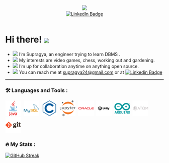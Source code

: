 <div id="header" align="center">
  <img src="https://media.giphy.com/media/qgQUggAC3Pfv687qPC/giphy.gif" width="300"/>
</div>

<div id="https://www.linkedin.com/in/supragya24/" align="center">
  <a href="https://www.linkedin.com/in/supragya24/">
    <img src="https://img.shields.io/badge/LinkedIn-blue?style=for-the-badge&logo=linkedin&logoColor=white" alt="LinkedIn Badge"/>
  </a>
</div>

<img src="https://komarev.com/ghpvc/?username=SupragyaVS&style=flat-square&color=blue" align="center" alt=""/>

<h1>
  Hi there!
  <img src="https://media.giphy.com/media/hvRJCLFzcasrR4ia7z/giphy.gif" width="30px" align="center"/>
</h1>

- <img src="https://media.giphy.com/media/WUlplcMpOCEmTGBtBW/giphy.gif" width="25"> I’m Supragya, an engineer trying to learn DBMS .
- <img src="https://media.giphy.com/media/2vB2oTE8eYuV2Ze4ZU/giphy.gif" width="25"> My interests are video games, chess, working out and gardening. 
- <img src="https://media.giphy.com/media/3rgXBrLlRs4ZlpnVDO/giphy.gif" width="25"> I’m up for collaboration anytime on anything open source.
- <img src="https://media.giphy.com/media/nv6bOexvEyVV50U4Qz/giphy.gif" width="25"> You can reach me at supragya24@gmail.com or at  [![Linkedin Badge](https://img.shields.io/badge/-LinkedIn-blue?style=flat&logo=Linkedin&logoColor=white)](https://www.linkedin.com/in/supragya24/)

---

### :hammer_and_wrench: Languages and Tools :
<div>
  <img src="https://github.com/devicons/devicon/blob/master/icons/java/java-original-wordmark.svg" title="Java" alt="Java" width="50" height="50"/>&nbsp;
  <img src="https://github.com/devicons/devicon/blob/master/icons/mysql/mysql-original-wordmark.svg" title="MySQL"  alt="MySQL" width="50" height="50"/>&nbsp;
  <img src="https://github.com/devicons/devicon/blob/master/icons/c/c-line.svg" title="C" alt="C" width="50" height="50"/>&nbsp;
  <img src="https://github.com/devicons/devicon/blob/master/icons/jupyter/jupyter-original-wordmark.svg" title="Jupyter" alt="Jupyter" width="50" height="50"/>&nbsp;
  <img src="https://github.com/devicons/devicon/blob/master/icons/oracle/oracle-original.svg" title="Oracle" alt="Oracle" width="50" height="50"/>&nbsp;
  <img src="https://github.com/devicons/devicon/blob/master/icons/unity/unity-original-wordmark.svg" title="Unity" alt="Unity" width="50" height="50"/>&nbsp;
  <img src="https://github.com/devicons/devicon/blob/master/icons/arduino/arduino-original-wordmark.svg" title="Arduino" alt="Arduino" width="50" height="50"/>&nbsp;
  <img src="https://github.com/devicons/devicon/blob/master/icons/atom/atom-original-wordmark.svg" title="Atom" alt="Atom" width="50" height="50"/>&nbsp;
  <img src="https://github.com/devicons/devicon/blob/master/icons/git/git-original-wordmark.svg" title="Git" **alt="Git" width="50" height="50"/>
</div>

### :fire: My Stats :
[![GitHub Streak](http://github-readme-streak-stats.herokuapp.com?user=SupragyaVS&theme=dark&background=000000)](https://git.io/streak-stats)

<!---
SupragyaVS/SupragyaVS is a ✨ special ✨ repository because its `README.md` (this file) appears on your GitHub profile.
You can click the Preview link to take a look at your changes.
--->
